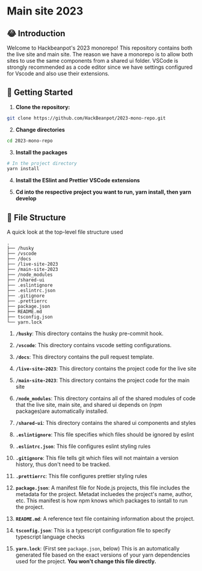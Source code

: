 # Main site 2023

## :joy: Introduction

Welcome to Hackbeanpot's 2023 monorepo! This repository contains both the live site and main site. The reason we have a monorepo is to allow both sites to use the same components from a shared ui folder. VSCode is strongly recommended as a code editor since we have settings configured for Vscode and also use their extensions.

## :zany_face: Getting Started

1. **Clone the repository:**

```bash
git clone https://github.com/HackBeanpot/2023-mono-repo.git
```

2. **Change directories**

```bash
cd 2023-mono-repo
```

3. **Install the packages**

```bash
# In the project directory
yarn install
```

4. **Install the ESlint and Prettier VSCode extensions**

5. **Cd into the respective project you want to run, yarn install, then yarn develop**

## :file_folder: File Structure

A quick look at the top-level file structure used

    .
    ├── /husky
    ├── /vscode
    ├── /docs
    ├── /live-site-2023
    ├── /main-site-2023
    ├── /node_modules
    ├── /shared-ui
    ├── .eslintignore
    ├── .eslintrc.json
    ├── .gitignore
    ├── .prettierrc
    ├── package.json
    ├── README.md
    ├── tsconfig.json
    └── yarn.lock

1.  **`/husky`**: This directory contains the husky pre-commit hook.

2.  **`/vscode`**: This directory contains vscode setting configurations.

3.  **`/docs`**: This directory contains the pull request template.

4.  **`/live-site-2023`**: This directory contains the project code for the live site

5.  **`/main-site-2023`**: This directory contains the project code for the main site

6.  **`/node_modules`**: This directory contains all of the shared modules of code that the live site, main site, and shared ui depends on (npm packages)are automatically installed.

7.  **`/shared-ui`**: This directory contains the shared ui components and styles

8.  **`.eslintignore`**: This file specifies which files should be ignored by eslint

9.  **`.eslintrc.json`**: This file configures eslint styling rules

10. **`.gitignore`**: This file tells git which files will not maintain a version history, thus don't need to be tracked.

11. **`.prettierrc`**: This file configures prettier styling rules

12. **`package.json`**: A manifest file for Node.js projects, this file includes the metadata for the project. Metadat incluedes the project's name, author, etc. This manifest is how npm knows which packages to isntall to run the project.

13. **`README.md`**: A reference text file containing information about the project.

14. **`tsconfig.json`**: This is a typescript configuration file to specify typescript language checks

15. **`yarn.lock`**: (First see `package.json`, below) This is an automatically generated file based on the exact versions of your yarn dependencies used for the project. **You won't change this file directly.**
